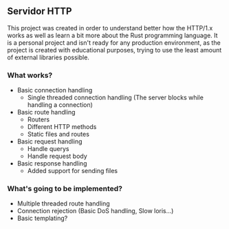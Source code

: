 ## Servidor HTTP

This project was created in order to understand better how the HTTP/1.x works as well as learn a bit more about the Rust programming language. It is a personal project and isn't ready for any production environment, as the project is created with educational purposes, trying to use the least amount of external libraries possible.

### What works?

- Basic connection handling
    * Single threaded connection handling (The server blocks while handling a connection)
- Basic route handling
    * Routers
    * Different HTTP methods
    * Static files and routes
- Basic request handling
    * Handle querys
    * Handle request body
- Basic response handling
    * Added support for sending files

### What's going to be implemented?

- Multiple threaded route handling
- Connection rejection (Basic DoS handling, Slow loris...)
- Basic templating?
